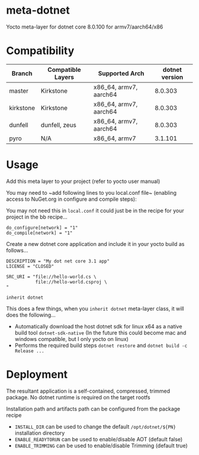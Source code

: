 # meta-dotnet
Yocto meta-layer for dotnet core 8.0.100 for armv7/aarch64/x86

# Compatibility

| Branch     | Compatible Layers | Supported Arch         | dotnet version |
|------------|-------------------|------------------------|----------------|
| master     | Kirkstone         | x86_64, armv7, aarch64 | 8.0.303        |
| kirkstone  | Kirkstone         | x86_64, armv7, aarch64 | 8.0.303        |
| dunfell    | dunfell, zeus     | x86_64, armv7, aarch64 | 8.0.303        |
| pyro       | N/A               | x86_64, armv7          | 3.1.101        |

# Usage

Add this meta layer to your project (refer to yocto user manual)

You may need to ~add following lines to you local.conf file~ (enabling access to NuGet.org in configure and compile steps):  

You may not need this in `local.conf` it could just be in the recipe for your project in the bb recipe...

```
do_configure[network] = "1"
do_compile[network] = "1"
```

Create a new dotnet core application and include it in your yocto build as follows...

```
DESCRIPTION = "My dot net core 3.1 app"
LICENSE = "CLOSED"

SRC_URI = "file://hello-world.cs \
           file://hello-world.csproj \
"

inherit dotnet
```

This does a few things, when you `inherit dotnet` meta-layer class, it will does the following...

- Automatically download the host dotnet sdk for linux x64 as a native build tool `dotnet-sdk-native` (In the future this could become mac and windows compatible, but I only yocto on linux)
- Performs the required build steps `dotnet restore` and `dotnet build -c Release ...`

# Deployment

The resultant application is a self-contained, compressed, trimmed package. No dotnet runtime is required on the target rootfs

Installation path and artifacts path can be configured from the package recipe

* `INSTALL_DIR` can be used to change the default `/opt/dotnet/${PN}` installation directory
* `ENABLE_READYTORUN` can be used to enable/disable AOT (default false)
* `ENABLE_TRIMMING` can be used to enable/disable Trimming (default true)

